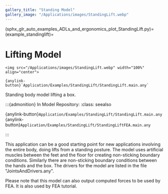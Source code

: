 ```yaml
---
gallery_title: "Standing Model"
gallery_image: "/Applications/images/StandingLift.webp"
---
```


(sphx_glr_auto_examples_ADLs_and_ergonomics_plot_StandingLift.py)=
(example_standinglift)=
# Lifting Model

````{div} margin sd-text-center
<img src="/Applications/images/StandingLift.webp" width="100%" align="center">

{anylink-button}`Application/Examples/StandingLift/StandingLift.main.any`
````

Standing body model lifting a box.

:::{admonition} In Model Repository:
:class: seealso

{anylink-button}`Application/Examples/StandingLift/StandingLift.main.any`
{anylink-button}`Application/Examples/StandingLift/StandingLiftFEA.main.any`

:::

This application can be a good starting point for new applications involving
the entire body, doing lifts from a standing posture. The model uses artificial
muscles between the feet and the floor for creating non-sticking boundary conditions.
Similarly there are non-sticking boundary conditions between the hands and the box.
The drivers for the model are listed in the file "JointsAndDrivers.any".

Please note that this model can also output computed forces to be used by FEA. It is also
used by FEA tutorial.


